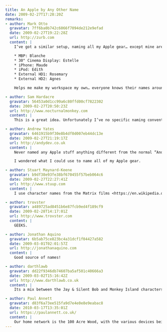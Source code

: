 ```yaml
---
title: An Apple by Any Other Name
date: 2009-02-27T17:28:20Z
remarks:
- author: Mark Otto
  gravatar: 7ff6ba0b742c6066f7094de212e9efad
  date: 2009-02-27T19:22:28Z
  url: http://zurb.com
  content: |
    I’ve got a similar setup, naming all my Apple gear… except mine are named after elderly women.

    * MBP: Blanche
    * 30" Cinema Display: Estelle
    * iPhone: Maude
    * iPod: Edith
    * External HD1: Rosemary
    * External HD2: Agnes

    Helps me make my workspace my own… everyone knows their names around the office, too :).

- author: Sam Hardacre
  gravatar: 56453a0d1cc99a6c80ffd00cf7822302
  date: 2009-02-27T20:50:23Z
  url: http://www.nocturnalmonkey.com
  content: |
    This is a great idea. Unfortunately I’ve no specific naming conventions with the exception of my external hard drives which I named after cartoon characters (Zim and GIR). I might stretch the cartoon naming convention out to my iPhone and other devices but I might try and find something a little more interesting :)

- author: Andrew Yates
  gravatar: 6461915b9f30e8b4df0d007eb44dc13e
  date: 2009-02-27T21:19:17Z
  url: http://andydev.co.uk
  content: |
    Never named any Apple stuff anything different from the normal “Andrew Yates’ X”. Sounds a pretty cool idea, I like the HMS Discovery idea alot.

    I wondered what I could use to name all of my Apple gear.

- author: Stuart Maynard-Keene
  gravatar: b9df38e93fe38bf670455f57beb064c6
  date: 2009-02-27T22:27:41Z
  url: http://www.stuup.com
  content: |
    I use character names from the Matrix films <https://en.wikipedia.org/wiki/The_Matrix_character_names>

- author: trovster
  gravatar: a489725ad8451b6e87fcb9ed4f189cf9
  date: 2009-02-28T14:17:01Z
  url: http://www.trovster.com
  content: |
    GEEKS.

- author: Jonathan Aquino
  gravatar: 6b5ab75ce823bc4a31dcf1f04427a582
  date: 2009-03-01T02:01:57Z
  url: http://jonathanaquino.com
  content: |
    Good source of names!

- author: darthlawb
  gravatar: dd22f9346db74607ba5af501c40666a3
  date: 2009-03-02T15:16:42Z
  url: http://www.darthlawb.co.uk
  content: |
    Its a mix between the Jay & Silent Bob and Monkey Island characters for me.

- author: Paul Annett
  gravatar: d83f6a73ee515fa9d7e4e0e8e9eabac8
  date: 2010-03-17T13:35:01Z
  url: https://paulannett.co.uk/
  content: |
    Our home network is the 100 Acre Wood, with the various devices being named after the characters who inhabit it.
---
```

